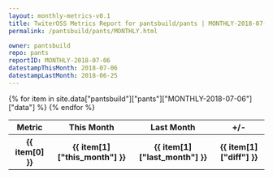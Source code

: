 ```yaml
---
layout: monthly-metrics-v0.1
title: TwiterOSS Metrics Report for pantsbuild/pants | MONTHLY-2018-07-06 | 2018-07-06
permalink: /pantsbuild/pants/MONTHLY.html

owner: pantsbuild
repo: pants
reportID: MONTHLY-2018-07-06
datestampThisMonth: 2018-07-06
datestampLastMonth: 2018-06-25
---
```


<table style="width: 100%">
    <tr>
        <th>Metric</th>
        <th>This Month</th>
        <th>Last Month</th>
        <th>+/-</th>
    </tr>
    {% for item in site.data["pantsbuild"]["pants"]["MONTHLY-2018-07-06"]["data"] %}
    <tr>
        <th>{{ item[0] }}</th>
        <th>{{ item[1]["this_month"] }}</th>
        <th>{{ item[1]["last_month"] }}</th>
        <th>{{ item[1]["diff"] }}</th>
    </tr>
    {% endfor %}
</table>

